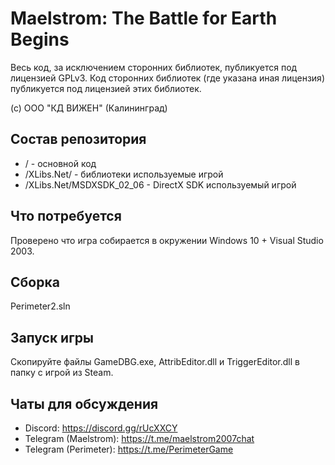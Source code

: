 # Maelstrom: The Battle for Earth Begins

Весь код, за исключением сторонних библиотек, публикуется под лицензией GPLv3. Код сторонних библиотек (где указана иная лицензия) публикуется под лицензией этих библиотек.

(с) ООО "КД ВИЖЕН" (Калининград)

## Состав репозитория

* / - основной код
* /XLibs.Net/ - библиотеки используемые игрой
* /XLibs.Net/MSDXSDK_02_06 - DirectX SDK используемый игрой

## Что потребуется

Проверено что игра собирается в окружении Windows 10 + Visual Studio 2003.

## Сборка

Perimeter2.sln

## Запуск игры
Скопируйте файлы GameDBG.exe, AttribEditor.dll и TriggerEditor.dll в папку с игрой из Steam.

## Чаты для обсуждения
* Discord: https://discord.gg/rUcXXCY
* Telegram (Maelstrom): https://t.me/maelstrom2007chat
* Telegram (Perimeter): https://t.me/PerimeterGame
